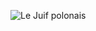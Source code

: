 ![Le Juif polonais](https://upload.wikimedia.org/wikipedia/commons/thumb/5/58/Santa_Maria_del_Popolo_September_2015-3.jpg/350px-Santa_Maria_del_Popolo_September_2015-3.jpg)